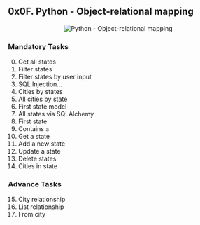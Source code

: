 ## 0x0F. Python - Object-relational mapping

<p align="center"><img src="https://th.bing.com/th/id/OIP.q3F1D4UpBbhS-pwq_RJheAHaBj?rs=1&pid=ImgDetMain" alt="Python - Object-relational mapping" /></p>

### Mandatory Tasks
0. Get all states
1. Filter states
2. Filter states by user input
3. SQL Injection...
4. Cities by states
5. All cities by state
6. First state model
7. All states via SQLAlchemy
8. First state
9. Contains `a`
10. Get a state
11. Add a new state
12. Update a state
13. Delete states
14. Cities in state

### Advance Tasks
15. City relationship
16. List relationship
17. From city
